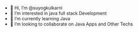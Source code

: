 - 👋 Hi, I’m @suyogkulkarni
- 👀 I’m interested in java full stack Development 
- 🌱 I’m currently learning Java 
- 💞️ I’m looking to collaborate on Java Apps and Other Techs


<!---
suyogkulkarni09/suyogkulkarni09 is a ✨ special ✨ repository because its `README.md` (this file) appears on your GitHub profile.
You can click the Preview link to take a look at your changes.
--->
